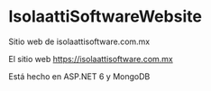 # IsolaattiSoftwareWebsite
Sitio web de isolaattisoftware.com.mx

El sitio web https://isolaattisoftware.com.mx

Está hecho en ASP.NET 6 y MongoDB
